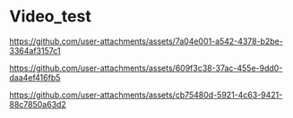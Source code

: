 # Video_test




https://github.com/user-attachments/assets/7a04e001-a542-4378-b2be-3364af3157c1



https://github.com/user-attachments/assets/609f3c38-37ac-455e-9dd0-daa4ef416fb5



https://github.com/user-attachments/assets/cb75480d-5921-4c63-9421-88c7850a63d2

